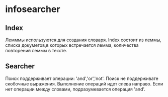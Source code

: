 # infosearcher
## Index
Лемммы используются для создания словаря.
Index состоит из леммы, списка докуметов,в которых встречается лемма, количества повторений леммы в тексте.

## Searcher
Поиск поддерживает операции: 'and','or','not'. Поиск не поддерживате скобочные выражения.
Выполнение операций идет слева направо. Если нет операции между словами, подразумевается операция 'and'.
